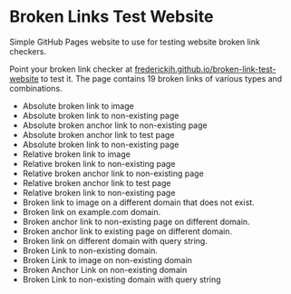 # Broken Links Test Website
Simple GitHub Pages website to use for testing website broken link checkers.

Point your broken link checker at [frederickjh.github.io/broken-link-test-website](https://frederickjh.github.io/broken-link-test-website) to test it.
The page contains 19 broken links of various types and combinations.

* Absolute broken link to image
* Absolute broken link to non-existing page
* Absolute broken anchor link to non-existing page
* Absolute broken anchor link to test page
* Absolute broken link to non-existing page
* Relative broken link to image
* Relative broken link to non-existing page
* Relative broken anchor link to non-existing page
* Relative broken anchor link to test page
* Relative broken link to non-existing page
* Broken link to image on a different domain that does not exist.
* Broken link on example.com domain.
* Broken anchor link to non-existing page on different domain.
* Broken anchor link to existing page on  different domain.
* Broken link on different domain with query string.
* Broken Link to non-existing domain.
* Broken Link to image on non-existing domain
* Broken Anchor Link on non-existing domain
* Broken Link to non-existing domain with query string
